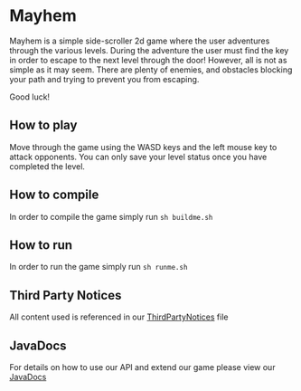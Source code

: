 # Mayhem

Mayhem is a simple side-scroller 2d game where the user adventures through the various levels.
During the adventure the user must find the key in order to escape to the next level through the door!
However, all is not as simple as it may seem. There are plenty of enemies, and obstacles blocking your
path and trying to prevent you from escaping.

Good luck!

## How to play
Move through the game using the WASD keys and the left mouse key to attack opponents.
You can only save your level status once you have completed the level.

## How to compile
In order to compile the game simply run `sh buildme.sh`

## How to run
In order to run the game simply run `sh runme.sh`

## Third Party Notices
All content used is referenced in our [ThirdPartyNotices](https://codefeedback.lancaster.ac.uk/git210/SCC210-mon_9_1/Game/src/master/ThirdPartyNotices.txt) file

## JavaDocs
For details on how to use our API and extend our game please view our [JavaDocs](https://codefeedback.lancaster.ac.uk/git210/SCC210-mon_9_1/Game/docs/master/index.html)